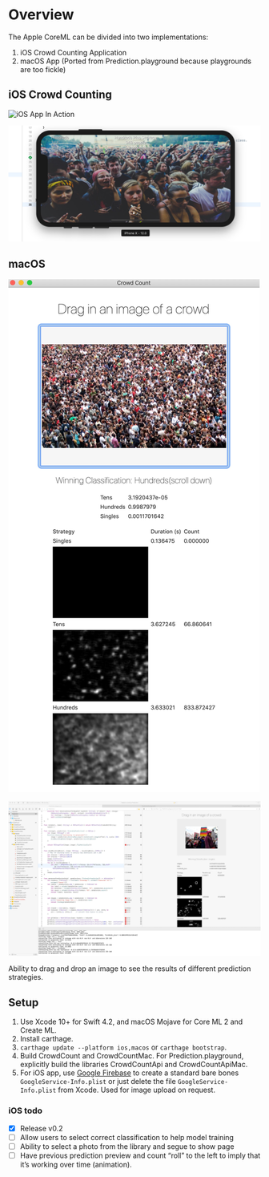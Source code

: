 # Overview

The Apple CoreML can be divided into two implementations:

1. iOS Crowd Counting Application
2. macOS App (Ported from Prediction.playground because playgrounds are too fickle)

## iOS Crowd Counting

![iOS App In Action](readmeimages/CrowdCountiOS.gif)

![iOS Development](readmeimages/CountiOsDevelopment.jpg)

## macOS

![MacOS App](readmeimages/CrowdCountMac.jpg)

![MacOS Prediction Playground](readmeimages/CountPlayground.jpg)

Ability to drag and drop an image to see the results of different prediction strategies.

## Setup

1. Use Xcode 10+ for Swift 4.2, and macOS Mojave for Core ML 2 and Create ML.
2. Install carthage.
3. `carthage update --platform ios,macos` or `carthage bootstrap`.
4. Build CrowdCount and CrowdCountMac. For Prediction.playground, explicitly build the libraries CrowdCountApi and CrowdCountApiMac.
5. For iOS app, use [Google Firebase](https://firebase.google.com/) to create a standard bare bones `GoogleService-Info.plist`
or just delete the file `GoogleService-Info.plist` from Xcode. Used for image upload on request.

### iOS todo

- [x] Release v0.2
- [ ] Allow users to select correct classification to help model training
- [ ] Ability to select a photo from the library and segue to show page
- [ ] Have previous prediction preview and count “roll” to the left to imply that it’s working over time (animation).
